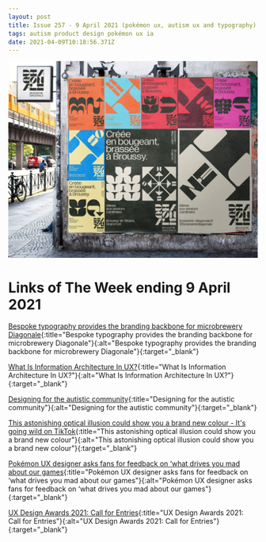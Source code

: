 ```yaml
---
layout: post
title: Issue 257 - 9 April 2021 (pokémon ux, autism ux and typography)
tags: autism product design pokémon ux ia
date: 2021-04-09T10:18:56.371Z
---
```

![Bespoke typography provides the branding backbone for microbrewery Diagonale](/assets/uploads/issue-257.jpg "Bespoke typography provides the branding backbone for microbrewery Diagonale")

# Links of The Week ending 9 April 2021

[Bespoke typography provides the branding backbone for microbrewery Diagonale](https://www.creativeboom.com/inspiration/brand-brothers-craft-identity-for-micro-brewery-diagonale/){:title="Bespoke typography provides the branding backbone for microbrewery Diagonale"}{:alt="Bespoke typography provides the branding backbone for microbrewery Diagonale"}{:target="_blank"}

[What Is Information Architecture In UX?](https://builtin.com/design-ux/information-architecture){:title="What Is Information Architecture In UX?"}{:alt="What Is Information Architecture In UX?"}{:target="_blank"}

[Designing for the autistic community](https://uxdesign.cc/inclusive-design-guide-7-principles-of-designing-for-the-autistic-community-1e6dcd4bae85){:title="Designing for the autistic community"}{:alt="Designing for the autistic community"}{:target="_blank"}

[This astonishing optical illusion could show you a brand new colour - It's going wild on TikTok](https://www.creativebloq.com/news/cyan-optical-illusion){:title="This astonishing optical illusion could show you a brand new colour"}{:alt="This astonishing optical illusion could show you a brand new colour"}{:target="_blank"}

[Pokémon UX designer asks fans for feedback on ‘what drives you mad about our games](https://www.videogameschronicle.com/news/pokemon-ux-designer-asks-fans-for-feedback-on-what-drives-you-mad-about-our-games/){:title="Pokémon UX designer asks fans for feedback on ‘what drives you mad about our games"}{:alt="Pokémon UX designer asks fans for feedback on ‘what drives you mad about our games"}{:target="_blank"}

[UX Design Awards 2021: Call for Entries](https://www.dexigner.com/news/33621){:title="UX Design Awards 2021: Call for Entries"}{:alt="UX Design Awards 2021: Call for Entries"}{:target="_blank"}